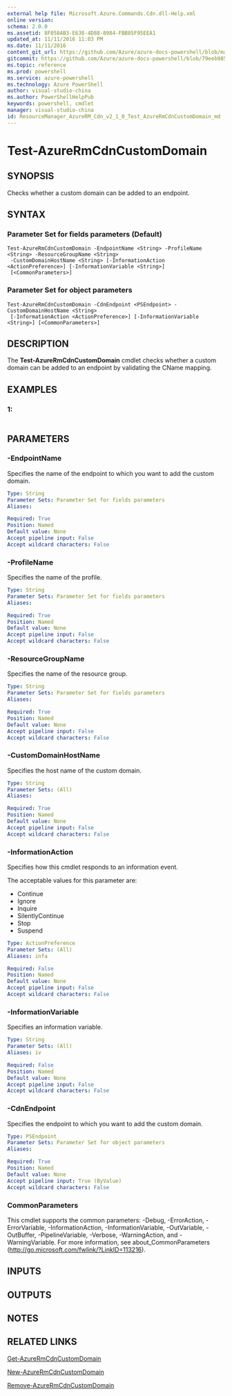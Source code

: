 ```yaml
---
external help file: Microsoft.Azure.Commands.Cdn.dll-Help.xml
online version: 
schema: 2.0.0
ms.assetid: 8F058AB3-E638-4D88-8984-FBB85F95EEA1
updated_at: 11/11/2016 11:03 PM
ms.date: 11/11/2016
content_git_url: https://github.com/Azure/azure-docs-powershell/blob/master/azureps-cmdlets-docs/ResourceManager/AzureRM.Cdn/v2.1.0/Test-AzureRmCdnCustomDomain.md
gitcommit: https://github.com/Azure/azure-docs-powershell/blob/79eeb985ea480979357fb4695832a0c3d29a48bf/azureps-cmdlets-docs/ResourceManager/AzureRM.Cdn/v2.1.0/Test-AzureRmCdnCustomDomain.md
ms.topic: reference
ms.prod: powershell
ms.service: azure-powershell
ms.technology: Azure PowerShell
author: visual-studio-china
ms.author: PowerShellHelpPub
keywords: powershell, cmdlet
manager: visual-studio-china
id: ResourceManager_AzureRM_Cdn_v2_1_0_Test_AzureRmCdnCustomDomain_md
---
```


# Test-AzureRmCdnCustomDomain

## SYNOPSIS
Checks whether a custom domain can be added to an endpoint.

## SYNTAX

### Parameter Set for fields parameters (Default)
```
Test-AzureRmCdnCustomDomain -EndpointName <String> -ProfileName <String> -ResourceGroupName <String>
 -CustomDomainHostName <String> [-InformationAction <ActionPreference>] [-InformationVariable <String>]
 [<CommonParameters>]
```

### Parameter Set for object parameters
```
Test-AzureRmCdnCustomDomain -CdnEndpoint <PSEndpoint> -CustomDomainHostName <String>
 [-InformationAction <ActionPreference>] [-InformationVariable <String>] [<CommonParameters>]
```

## DESCRIPTION
The **Test-AzureRmCdnCustomDomain** cmdlet checks whether a custom domain can be added to an endpoint by validating the CName mapping.

## EXAMPLES

### 1:
```

```

## PARAMETERS

### -EndpointName
Specifies the name of the endpoint to which you want to add the custom domain.

```yaml
Type: String
Parameter Sets: Parameter Set for fields parameters
Aliases: 

Required: True
Position: Named
Default value: None
Accept pipeline input: False
Accept wildcard characters: False
```

### -ProfileName
Specifies the name of the profile.

```yaml
Type: String
Parameter Sets: Parameter Set for fields parameters
Aliases: 

Required: True
Position: Named
Default value: None
Accept pipeline input: False
Accept wildcard characters: False
```

### -ResourceGroupName
Specifies the name of the resource group.

```yaml
Type: String
Parameter Sets: Parameter Set for fields parameters
Aliases: 

Required: True
Position: Named
Default value: None
Accept pipeline input: False
Accept wildcard characters: False
```

### -CustomDomainHostName
Specifies the host name of the custom domain.

```yaml
Type: String
Parameter Sets: (All)
Aliases: 

Required: True
Position: Named
Default value: None
Accept pipeline input: False
Accept wildcard characters: False
```

### -InformationAction
Specifies how this cmdlet responds to an information event.

The acceptable values for this parameter are:

- Continue
- Ignore
- Inquire
- SilentlyContinue
- Stop
- Suspend

```yaml
Type: ActionPreference
Parameter Sets: (All)
Aliases: infa

Required: False
Position: Named
Default value: None
Accept pipeline input: False
Accept wildcard characters: False
```

### -InformationVariable
Specifies an information variable.

```yaml
Type: String
Parameter Sets: (All)
Aliases: iv

Required: False
Position: Named
Default value: None
Accept pipeline input: False
Accept wildcard characters: False
```

### -CdnEndpoint
Specifies the endpoint to which you want to add the custom domain.

```yaml
Type: PSEndpoint
Parameter Sets: Parameter Set for object parameters
Aliases: 

Required: True
Position: Named
Default value: None
Accept pipeline input: True (ByValue)
Accept wildcard characters: False
```

### CommonParameters
This cmdlet supports the common parameters: -Debug, -ErrorAction, -ErrorVariable, -InformationAction, -InformationVariable, -OutVariable, -OutBuffer, -PipelineVariable, -Verbose, -WarningAction, and -WarningVariable. For more information, see about_CommonParameters (http://go.microsoft.com/fwlink/?LinkID=113216).

## INPUTS

## OUTPUTS

## NOTES

## RELATED LINKS

[Get-AzureRmCdnCustomDomain](xref:ResourceManager/AzureRM.Cdn/v2.1.0/Get-AzureRmCdnCustomDomain.md)

[New-AzureRmCdnCustomDomain](xref:ResourceManager/AzureRM.Cdn/v2.1.0/New-AzureRmCdnCustomDomain.md)

[Remove-AzureRmCdnCustomDomain](xref:ResourceManager/AzureRM.Cdn/v2.1.0/Remove-AzureRmCdnCustomDomain.md)


